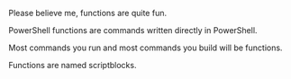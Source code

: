 Please believe me, functions are quite fun.

PowerShell functions are commands written directly in PowerShell.

Most commands you run and most commands you build will be functions.

Functions are named scriptblocks.